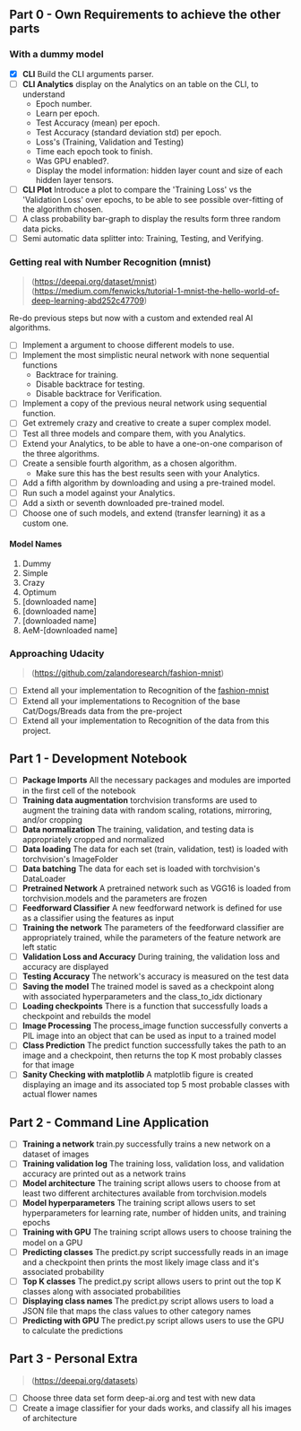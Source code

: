 ## Part 0 - Own Requirements to achieve the other parts

### With a dummy model

* [x] **CLI** Build the CLI arguments parser.
* [ ] **CLI Analytics** display on the Analytics on an table on the CLI, to understand
  - Epoch number.
  - Learn per epoch.
  - Test Accuracy (mean) per epoch.
  - Test Accuracy (standard deviation std) per epoch.
  - Loss's (Training, Validation and Testing)
  - Time each epoch took to finish.
  - Was GPU enabled?.
  - Display the model information: hidden layer count and size of each hidden layer tensors.
* [ ] **CLI Plot** Introduce a plot to compare the 'Training Loss' vs the 'Validation Loss' over epochs, to be able to
  see possible over-fitting of the algorithm chosen.
* [ ] A class probability bar-graph to display the results form three random data picks.
* [ ] Semi automatic data splitter into: Training, Testing, and Verifying.

### Getting real with Number Recognition (mnist)
> (https://deepai.org/dataset/mnist)
> (https://medium.com/fenwicks/tutorial-1-mnist-the-hello-world-of-deep-learning-abd252c47709)

Re-do previous steps but now with a custom and extended real AI algorithms.

* [ ] Implement a argument to choose different models to use.
* [ ] Implement the most simplistic neural network with none sequential functions
  - Backtrace for training.
  - Disable backtrace for testing.
  - Disable backtrace for Verification.
* [ ] Implement a copy of the previous neural network using sequential function.
* [ ] Get extremely crazy and creative to create a super complex model.
* [ ] Test all three models and compare them, with you Analytics.
* [ ] Extend your Analytics, to be able to have a one-on-one comparison of the three algorithms.
* [ ] Create a sensible fourth algorithm, as a chosen algorithm.
  - Make sure this has the best results seen with your Analytics.
* [ ] Add a fifth algorithm by downloading and using a pre-trained model.
* [ ] Run such a model against your Analytics.
* [ ] Add a sixth or seventh downloaded pre-trained model.
* [ ] Choose one of such models, and extend (transfer learning) it as a custom one.

#### Model Names
1. Dummy
2. Simple
3. Crazy
4. Optimum
5. [downloaded name]
6. [downloaded name]
7. [downloaded name]
8. AeM-[downloaded name]

### Approaching Udacity
> (https://github.com/zalandoresearch/fashion-mnist)

* [ ] Extend all your implementation to Recognition of the [fashion-mnist](https://github.com/zalandoresearch/fashion-mnist)
* [ ] Extend all your implementations to Recognition of the base Cat/Dogs/Breads data from the pre-project
* [ ] Extend all your implementation to Recognition of the data from this project.

## Part 1 - Development Notebook

* [ ] **Package Imports** All the necessary packages and modules are imported in the first cell of the notebook
* [ ] **Training data augmentation** torchvision transforms are used to augment the training data with random scaling, rotations, mirroring, and/or cropping
* [ ] **Data normalization** The training, validation, and testing data is appropriately cropped and normalized
* [ ] **Data loading** The data for each set (train, validation, test) is loaded with torchvision's ImageFolder
* [ ] **Data batching** The data for each set is loaded with torchvision's DataLoader
* [ ] **Pretrained Network** A pretrained network such as VGG16 is loaded from torchvision.models and the parameters are frozen
* [ ] **Feedforward Classifier** A new feedforward network is defined for use as a classifier using the features as input
* [ ] **Training the network** The parameters of the feedforward classifier are appropriately trained, while the parameters of the feature network are left static
* [ ] **Validation Loss and Accuracy** During training, the validation loss and accuracy are displayed
* [ ] **Testing Accuracy** The network's accuracy is measured on the test data
* [ ] **Saving the model** The trained model is saved as a checkpoint along with associated hyperparameters and the class_to_idx dictionary
* [ ] **Loading checkpoints** There is a function that successfully loads a checkpoint and rebuilds the model
* [ ] **Image Processing** The process_image function successfully converts a PIL image into an object that can be used as input to a trained model
* [ ] **Class Prediction** The predict function successfully takes the path to an image and a checkpoint, then returns the top K most probably classes for that image
* [ ] **Sanity Checking with matplotlib** A matplotlib figure is created displaying an image and its associated top 5 most probable classes with actual flower names

## Part 2 - Command Line Application

* [ ] **Training a network** train.py successfully trains a new network on a dataset of images
* [ ] **Training validation log** The training loss, validation loss, and validation accuracy are printed out as a network trains
* [ ] **Model architecture** The training script allows users to choose from at least two different architectures available from torchvision.models
* [ ] **Model hyperparameters** The training script allows users to set hyperparameters for learning rate, number of hidden units, and training epochs
* [ ] **Training with GPU** The training script allows users to choose training the model on a GPU
* [ ] **Predicting classes** The predict.py script successfully reads in an image and a checkpoint then prints the most likely image class and it's associated probability
* [ ] **Top K classes** The predict.py script allows users to print out the top K classes along with associated probabilities
* [ ] **Displaying class names** The predict.py script allows users to load a JSON file that maps the class values to other category names
* [ ] **Predicting with GPU** The predict.py script allows users to use the GPU to calculate the predictions

## Part 3 - Personal Extra
> (https://deepai.org/datasets)

* [ ] Choose three data set form deep-ai.org and test with new data
* [ ] Create a image classifier for your dads works, and classify all his images of architecture
